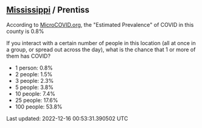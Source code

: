 
## [Mississippi](/united-states/mississippi) / Prentiss

According to [MicroCOVID.org](http://microcovid.org),
the "Estimated Prevalence" of COVID in this county is 0.8%

If you interact with a certain number of people in this location
(all at once in a group, or spread out across the day), what is the chance that
1 or more of them has COVID?

- 1 person: 0.8%
- 2 people: 1.5%
- 3 people: 2.3%
- 5 people: 3.8%
- 10 people: 7.4%
- 25 people: 17.6%
- 100 people: 53.8%

Last updated: 2022-12-16 00:53:31.390502 UTC

